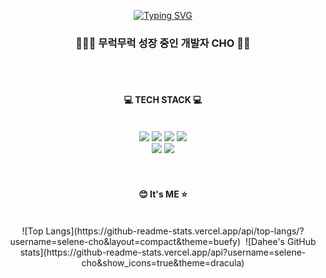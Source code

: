 <div align=center >
  
[![Typing SVG](https://readme-typing-svg.demolab.com?font=Rubik&pause=1000&color=D956FF&center=true&vCenter=true&width=435&lines=+I'm+Web+Frontend+Developer+%F0%9F%92%9C)](https://git.io/typing-svg)
  <br />
  
  ### 👩🏻‍💻&nbsp;무럭무럭 성장 중인 개발자 CHO&nbsp;🌱✨
  <br />
  <br />
  
  #### 💻&nbsp;TECH STACK&nbsp;💻
  <br />
  
  <div align=center>
    <img src="https://img.shields.io/badge/html5-E34F26?style=for-the-badge&logo=html5&logoColor=white"> 
    <img src="https://img.shields.io/badge/css3-1572B6?style=for-the-badge&logo=css3&logoColor=white"> 
    <img src="https://img.shields.io/badge/styledcomponents-DB7093?style=for-the-badge&logo=styledcomponents&logoColor=white"> 
    <img src="https://img.shields.io/badge/sass-CC6699?style=for-the-badge&logo=sass&logoColor=white"> 
    <br />
    <img src="https://img.shields.io/badge/javascript-F7DF1E?style=for-the-badge&logo=javascript&logoColor=black"> 
    <img src="https://img.shields.io/badge/react-61DAFB?style=for-the-badge&logo=react&logoColor=white"> 
  </div>
  <br /><br />
  
  #### 😊&nbsp;It's ME&nbsp;⭐
  <br />
![Top Langs](https://github-readme-stats.vercel.app/api/top-langs/?username=selene-cho&layout=compact&theme=buefy)&nbsp;
![Dahee's GitHub stats](https://github-readme-stats.vercel.app/api?username=selene-cho&show_icons=true&theme=dracula)
    
</div>

<!--
**selene-cho/selene-cho** is a ✨ _special_ ✨ repository because its `README.md` (this file) appears on your GitHub profile.

Here are some ideas to get you started:

- 🔭 I’m currently working on ...
- 🌱 I’m currently learning ...
- 👯 I’m looking to collaborate on ...
- 🤔 I’m looking for help with ...
- 💬 Ask me about ...
- 📫 How to reach me: ...
- 😄 Pronouns: ...
- ⚡ Fun fact: ...
-->
